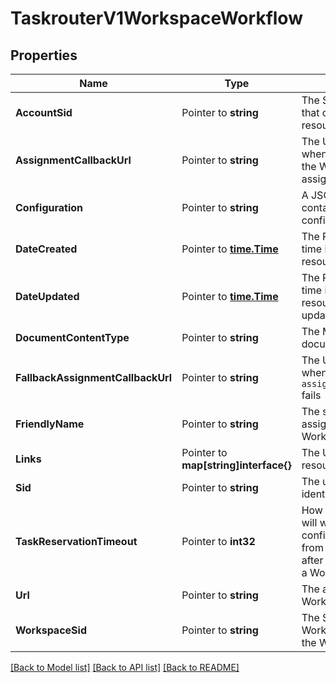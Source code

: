 # TaskrouterV1WorkspaceWorkflow

## Properties

Name | Type | Description | Notes
------------ | ------------- | ------------- | -------------
**AccountSid** | Pointer to **string** | The SID of the Account that created the resource |
**AssignmentCallbackUrl** | Pointer to **string** | The URL that we call when a task managed by the Workflow is assigned to a Worker |
**Configuration** | Pointer to **string** | A JSON string that contains the Workflow's configuration |
**DateCreated** | Pointer to [**time.Time**](time.Time.md) | The RFC 2822 date and time in GMT when the resource was created |
**DateUpdated** | Pointer to [**time.Time**](time.Time.md) | The RFC 2822 date and time in GMT when the resource was last updated |
**DocumentContentType** | Pointer to **string** | The MIME type of the document |
**FallbackAssignmentCallbackUrl** | Pointer to **string** | The URL that we call when a call to the `assignment_callback_url` fails |
**FriendlyName** | Pointer to **string** | The string that you assigned to describe the Workflow resource |
**Links** | Pointer to **map[string]interface{}** | The URLs of related resources |
**Sid** | Pointer to **string** | The unique string that identifies the resource |
**TaskReservationTimeout** | Pointer to **int32** | How long TaskRouter will wait for a confirmation response from your application after it assigns a Task to a Worker |
**Url** | Pointer to **string** | The absolute URL of the Workflow resource |
**WorkspaceSid** | Pointer to **string** | The SID of the Workspace that contains the Workflow |

[[Back to Model list]](../README.md#documentation-for-models) [[Back to API list]](../README.md#documentation-for-api-endpoints) [[Back to README]](../README.md)


